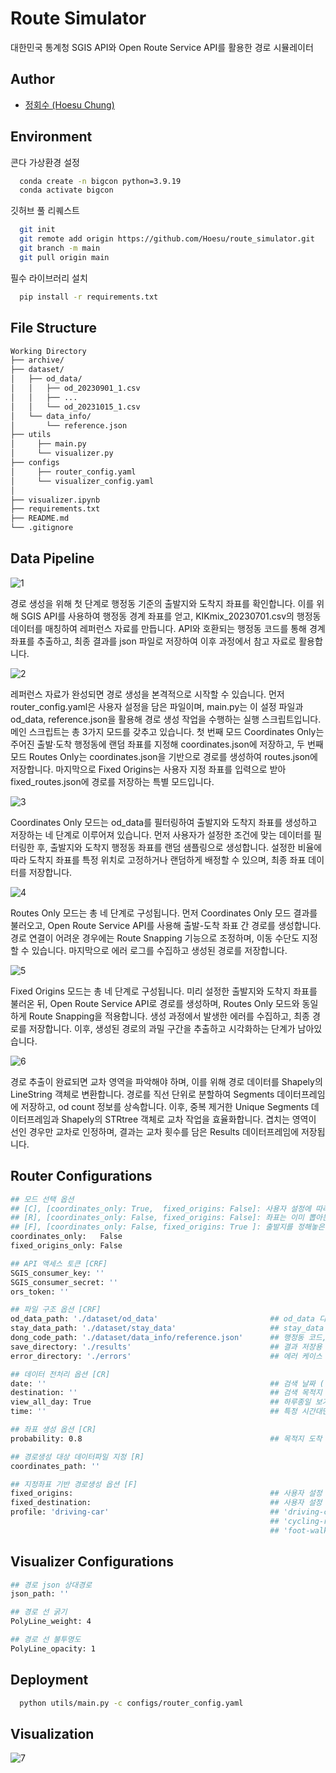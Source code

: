 # Route Simulator
 
대한민국 통계청 SGIS API와 Open Route Service API를 활용한 경로 시뮬레이터

## Author

- [정회수 (Hoesu Chung)](https://github.com/Hoesu)

## Environment
콘다 가상환경 설정
```bash
  conda create -n bigcon python=3.9.19
  conda activate bigcon
```
깃허브 풀 리퀘스트
```bash
  git init
  git remote add origin https://github.com/Hoesu/route_simulator.git
  git branch -m main
  git pull origin main
```
필수 라이브러리 설치
```bash
  pip install -r requirements.txt
```

## File Structure
```bash
Working Directory
├── archive/
├── dataset/
│   ├── od_data/
│   │   ├── od_20230901_1.csv
│   │   ├── ...
│   │   └── od_20231015_1.csv
│   └── data_info/
│       └── reference.json
├── utils
│	  ├── main.py
│	  └── visualizer.py
├── configs
│	  ├── router_config.yaml
│	  └── visualizer_config.yaml
│
├── visualizer.ipynb
├── requirements.txt
├── README.md
└── .gitignore
```

## Data Pipeline
![1](https://github.com/user-attachments/assets/284206a8-ac55-4383-bc94-4fa630b3cffb)

경로 생성을 위해 첫 단계로 행정동 기준의 출발지와 도착지 좌표를 확인합니다. 이를 위해 SGIS API를 사용하여 행정동 경계 좌표를 얻고, KIKmix_20230701.csv의 행정동 데이터를 매칭하여 레퍼런스 자료를 만듭니다. API와 호환되는 행정동 코드를 통해 경계 좌표를 추출하고, 최종 결과를 json 파일로 저장하여 이후 과정에서 참고 자료로 활용합니다.

![2](https://github.com/user-attachments/assets/83112eab-239c-44eb-b76d-1920cf4105b6)

레퍼런스 자료가 완성되면 경로 생성을 본격적으로 시작할 수 있습니다. 먼저 router_config.yaml은 사용자 설정을 담은 파일이며, main.py는 이 설정 파일과 od_data, reference.json을 활용해 경로 생성 작업을 수행하는 실행 스크립트입니다. 메인 스크립트는 총 3가지 모드를 갖추고 있습니다. 첫 번째 모드 Coordinates Only는 주어진 출발·도착 행정동에 랜덤 좌표를 지정해 coordinates.json에 저장하고, 두 번째 모드 Routes Only는 coordinates.json을 기반으로 경로를 생성하여 routes.json에 저장합니다. 마지막으로 Fixed Origins는 사용자 지정 좌표를 입력으로 받아 fixed_routes.json에 경로를 저장하는 특별 모드입니다.

![3](https://github.com/user-attachments/assets/519971bb-8def-4bf7-90bd-f535fb1c1a35)

Coordinates Only 모드는 od_data를 필터링하여 출발지와 도착지 좌표를 생성하고 저장하는 네 단계로 이루어져 있습니다. 먼저 사용자가 설정한 조건에 맞는 데이터를 필터링한 후, 출발지와 도착지 행정동 좌표를 랜덤 샘플링으로 생성합니다. 설정한 비율에 따라 도착지 좌표를 특정 위치로 고정하거나 랜덤하게 배정할 수 있으며, 최종 좌표 데이터를 저장합니다.

![4](https://github.com/user-attachments/assets/ab0303ef-42ec-45f8-981d-b51934fa0fd4)

Routes Only 모드는 총 네 단계로 구성됩니다. 먼저 Coordinates Only 모드 결과를 불러오고, Open Route Service API를 사용해 출발-도착 좌표 간 경로를 생성합니다. 경로 연결이 어려운 경우에는 Route Snapping 기능으로 조정하며, 이동 수단도 지정할 수 있습니다. 마지막으로 에러 로그를 수집하고 생성된 경로를 저장합니다.

![5](https://github.com/user-attachments/assets/2d90e46c-50dd-43ef-95c3-122fa07f7e2e)

Fixed Origins 모드는 총 네 단계로 구성됩니다. 미리 설정한 출발지와 도착지 좌표를 불러온 뒤, Open Route Service API로 경로를 생성하며, Routes Only 모드와 동일하게 Route Snapping을 적용합니다. 생성 과정에서 발생한 에러를 수집하고, 최종 경로를 저장합니다. 이후, 생성된 경로의 과밀 구간을 추출하고 시각화하는 단계가 남아있습니다.

![6](https://github.com/user-attachments/assets/c51c4529-42d1-47a5-ac5d-1215c3b8b2bb)

경로 추출이 완료되면 교차 영역을 파악해야 하며, 이를 위해 경로 데이터를 Shapely의 LineString 객체로 변환합니다. 경로를 직선 단위로 분할하여 Segments 데이터프레임에 저장하고, od count 정보를 상속합니다. 이후, 중복 제거한 Unique Segments 데이터프레임과 Shapely의 STRtree 객체로 교차 작업을 효율화합니다. 겹치는 영역이 선인 경우만 교차로 인정하며, 결과는 교차 횟수를 담은 Results 데이터프레임에 저장됩니다.

## Router Configurations
```bash
## 모드 선택 옵션
## [C], [coordinates_only: True,  fixed_origins: False]: 사용자 설정에 따라 출발지, 도착지 좌표 설정만 하고 싶을때 선택.
## [R], [coordinates_only: False, fixed_origins: False]: 좌표는 이미 뽑아둔 상태에서 경로만 생성하고 싶을때 선택.
## [F], [coordinates_only: False, fixed_origins: True ]: 출발지를 정해놓은 상태에서 경로를 생성하고 싶을때 선택.
coordinates_only:   False
fixed_origins_only: False

## API 액세스 토큰 [CRF]
SGIS_consumer_key: ''
SGIS_consumer_secret: ''
ors_token: ''

## 파일 구조 옵션 [CRF]
od_data_path: './dataset/od_data'                         ## od_data 디렉토리
stay_data_path: './dataset/stay_data'                     ## stay_data 디렉토리
dong_code_path: './dataset/data_info/reference.json'      ## 행정동 코드, 경계 조회를 위한 json 파일 경로
save_directory: './results'                               ## 결과 저장용 디렉토리
error_directory: './errors'                               ## 에러 케이스 저장용 디렉토리

## 데이터 전처리 옵션 [CR]
date: ''                                                  ## 검색 날짜 ('MMDD')
destination: ''                                           ## 검색 목적지 도로명주소
view_all_day: True                                        ## 하루종일 보기 옵션
time: ''                                                  ## 특정 시간대만 보기 옵션 ('HH:MM')

## 좌표 생성 옵션 [CR]
probability: 0.8                                          ## 목적지 도착 확률 (0~1)

## 경로생성 대상 데이터파일 지정 [R]
coordinates_path: ''

## 지정좌표 기반 경로생성 옵션 [F]
fixed_origins:                                            ## 사용자 설정 출발지들의 경도, 위도를 담은 2차원 배열
fixed_destination:                                        ## 사용자 설정 목적지의 경도, 위도를 담은 1차원 배열
profile: 'driving-car'                                    ## 'driving-car', 'driving-hgv', 'cycling-regular'
                                                          ## 'cycling-road', 'cycling-mountain', 'cycling-electric'
                                                          ## 'foot-walking', 'foot-hiking', 'wheelchair'
```

## Visualizer Configurations
```bash
## 경로 json 상대경로
json_path: ''

## 경로 선 굵기
PolyLine_weight: 4

## 경로 선 불투명도
PolyLine_opacity: 1
```

## Deployment

```bash
  python utils/main.py -c configs/router_config.yaml
```

## Visualization
![7](https://github.com/user-attachments/assets/aa755c41-9ac9-4337-807e-79f525796b14)
